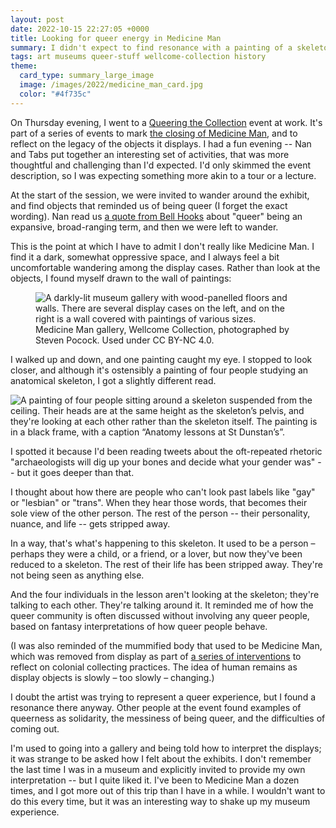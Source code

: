 ```yaml
---
layout: post
date: 2022-10-15 22:27:05 +0000
title: Looking for queer energy in Medicine Man
summary: I didn't expect to find resonance with a painting of a skeleton.
tags: art museums queer-stuff wellcome-collection history
theme:
  card_type: summary_large_image
  image: /images/2022/medicine_man_card.jpg
  color: "#4f735c"
---
```


On Thursday evening, I went to a [Queering the Collection] event at work.
It's part of a series of events to mark [the closing of Medicine Man][beyond], and to reflect on the legacy of the objects it displays.
I had a fun evening -- Nan and Tabs put together an interesting set of activities, that was more thoughtful and challenging than I'd expected.
I'd only skimmed the event description, so I was expecting something more akin to a tour or a lecture.

At the start of the session, we were invited to wander around the exhibit, and find objects that reminded us of being queer (I forget the exact wording).
Nan read us [a quote from Bell Hooks][bellhooks] about "queer" being an expansive, broad-ranging term, and then we were left to wander.

This is the point at which I have to admit I don't really like Medicine Man.
I find it a dark, somewhat oppressive space, and I always feel a bit uncomfortable wandering among the display cases.
Rather than look at the objects, I found myself drawn to the wall of paintings:

<figure class="fullwidth_img">
  <img src="/images/2022/EP_000425_005_1x.jpg" srcset="/images/2022/EP_000425_005_1x.jpg 1x, /images/2022/EP_000425_005_2x.jpg 2x, /images/2022/EP_000425_005_3x.jpg 3x" alt="A darkly-lit museum gallery with wood-panelled floors and walls. There are several display cases on the left, and on the right is a wall covered with paintings of various sizes.">
  <figcaption>
    Medicine Man gallery, Wellcome Collection, photographed by Steven Pocock.
    Used under CC BY-NC 4.0.
  </figcaption>
</figure>

I walked up and down, and one painting caught my eye.
I stopped to look closer, and although it's ostensibly a painting of four people studying an anatomical skeleton, I got a slightly different read.

<img src="/images/2022/st-dunstans_1x.jpg" srcset="/images/2022/st-dunstans_1x.jpg 1x, /images/2022/st-dunstans_2x.jpg 2x, /images/2022/st-dunstans_3x.jpg 3x" class="fullwidth_img" alt="A painting of four people sitting around a skeleton suspended from the ceiling. Their heads are at the same height as the skeleton’s pelvis, and they're looking at each other rather than the skeleton itself. The painting is in a black frame, with a caption “Anatomy lessons at St Dunstan’s”.">

I spotted it because I'd been reading tweets about the oft-repeated rhetoric "archaeologists will dig up your bones and decide what your gender was" -- but it goes deeper than that.

I thought about how there are people who can't look past labels like "gay" or "lesbian" or "trans".
When they hear those words, that becomes their sole view of the other person.
The rest of the person -- their personality, nuance, and life -- gets stripped away.

In a way, that's what's happening to this skeleton.
It used to be a person – perhaps they were a child, or a friend, or a lover, but now they've been reduced to a skeleton.
The rest of their life has been stripped away.
They're not being seen as anything else.

And the four individuals in the lesson aren't looking at the skeleton; they're talking to each other.
They're talking around it.
It reminded me of how the queer community is often discussed without involving any queer people, based on fantasy interpretations of how queer people behave.

(I was also reminded of the mummified body that used to be Medicine Man, which was removed from display as part of [a series of interventions][intervention] to reflect on colonial collecting practices.
The idea of human remains as display objects is slowly – too slowly – changing.)

I doubt the artist was trying to represent a queer experience, but I found a resonance there anyway.
Other people at the event found examples of queerness as solidarity, the messiness of being queer, and the difficulties of coming out.

I'm used to going into a gallery and being told how to interpret the displays; it was strange to be asked how I felt about the exhibits.
I don't remember the last time I was in a museum and explicitly invited to provide my own interpretation -- but I quite liked it.
I've been to Medicine Man a dozen times, and I got more out of this trip than I have in a while.
I wouldn't want to do this every time, but it was an interesting way to shake up my museum experience.

[Queering the Collection]: https://wellcomecollection.org/events/YqsRchEAAMXL_J76
[beyond]: https://wellcomecollection.org/event-series/Yv5GQhAAAILuA2Mb
[bellhooks]: https://en.wikipedia.org/wiki/Bell_hooks#Personal_life
[intervention]: https://museummutterings.wordpress.com/2021/09/15/intervention-medicine-man-gallery-wellcome-collection-london/
